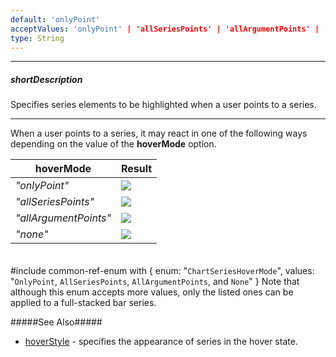 ```yaml
---
default: 'onlyPoint'
acceptValues: 'onlyPoint' | 'allSeriesPoints' | 'allArgumentPoints' | 'none'
type: String
---
```

---
##### shortDescription
Specifies series elements to be highlighted when a user points to a series.

---
When a user points to a series, it may react in one of the following ways depending on the value of the **hoverMode** option.

<div class="simple-table">
    <table>
        <thead>
            <tr>
                <th>hoverMode</th>
                <th>Result</th>
            </tr>
        </thead>
        <tbody>
            <tr>
                <td><i>"onlyPoint"</i></td>
                <td><img src="/Content/images/doc/18_2/ChartJS/hoverMode/series/fullstackedbar/onlyPoint.png" /></td>
            </tr>
            <tr>
                <td><i>"allSeriesPoints"</i></td>
                <td><img src="/Content/images/doc/18_2/ChartJS/hoverMode/series/fullstackedbar/allSeriesPoints.png" /></td>
            </tr>
            <tr>
                <td><i>"allArgumentPoints"</i></td>
                <td><img src="/Content/images/doc/18_2/ChartJS/hoverMode/series/fullstackedbar/allArgumentPoints.png" /></td>
            </tr>
            <tr>
                <td><i>"none"</i></td>
                <td><img src="/Content/images/doc/18_2/ChartJS/hoverMode/series/fullstackedbar/none.png" /></td>
            </tr>
        </tbody>
    </table>
</div>
<div style="height:5px"></div>

#include common-ref-enum with {
    enum: "`ChartSeriesHoverMode`",
    values: "`OnlyPoint`, `AllSeriesPoints`, `AllArgumentPoints`, and `None`"
} Note that although this enum accepts more values, only the listed ones can be applied to a full-stacked bar series.

#####See Also#####
- [hoverStyle](/api-reference/20%20Data%20Visualization%20Widgets/dxChart/5%20Series%20Types/CommonSeries/hoverStyle '/Documentation/ApiReference/Data_Visualization_Widgets/dxChart/Series_Types/FullStackedBarSeries/hoverStyle/') - specifies the appearance of series in the hover state.
